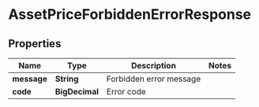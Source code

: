 

# AssetPriceForbiddenErrorResponse


## Properties

| Name | Type | Description | Notes |
|------------ | ------------- | ------------- | -------------|
|**message** | **String** | Forbidden error message |  |
|**code** | **BigDecimal** | Error code |  |



